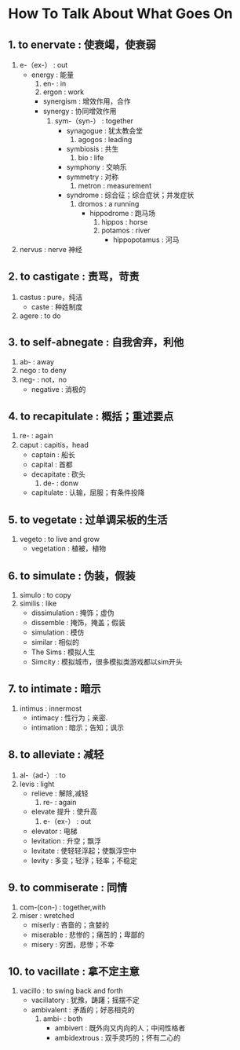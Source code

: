 # How To Talk About What Goes On

## 1. to enervate       :     使衰竭，使衰弱 

1. e-（ex-）										:	out
	- energy 									:	能量
	  1. en- 									:	in
	  2. ergon									:	work
		- synergism 							: 	增效作用，合作
		- synergy								: 	协同增效作用
			1. sym-（syn-） 						:	together
				- synagogue 					:	犹太教会堂
					1. agogos 					:	leading
				- symbiosis 					:	共生
					1. bio 						:	life
				- symphony 						:	交响乐	
				- symmetry 						:	对称
					1. metron 					:	measurement
				- syndrome 						:	综合征；综合症状；并发症状
					1. dromos 					:	a running
						- hippodrome 			:	跑马场
							1. hippos			:	horse
							2. potamos 			:	river
								- hippopotamus 	:	河马
2. nervus		:	nerve 神经
	
## 2. to castigate : 责骂，苛责
1. castus				:	pure，纯洁
	- caste				:	种姓制度
2. agere				: 	to do

## 3. to self-abnegate : 自我舍弃，利他
1. ab-			:		away
2. nego			:		to deny
3. neg-			:		not，no
	- negative 	:		消极的

## 4. to recapitulate   : 概括；重述要点

1. re-  				:	again
2. caput 				:	capitis，head
	- captain			:	船长
	- capital			:	首都
	- decapitate		: 	砍头
		1. de- 			:	donw
	- capitulate 		:	认输，屈服；有条件投降

## 5. to vegetate       :   过单调呆板的生活
1. vegeto 				:	to live and grow
	- vegetation 		:	植被，植物

## 6. to simulate : 伪装，假装
1. simulo				:	to copy
2. similis				:	like
	- dissimulation 	:	掩饰；虚伪
	- dissemble			:	掩饰，掩盖；假装
	- simulation		:	模仿
	- similar			:	相似的
	- The Sims			:	模拟人生
	- Simcity			:	模拟城市，很多模拟类游戏都以sim开头

## 7. to intimate : 暗示
1. intimus			: 		innermost
	- intimacy 		:	 	性行为；亲密.
	- intimation 	: 		暗示；告知；讽示

## 8. to alleviate      :       减轻
1. al-（ad-） 			:		to
2. levis 				:		light
	- relieve  			:		解除,减轻
		1. re- 			:		again
	- elevate 提升 		:		使升高
		1. e-（ex-）		:		out
	- elevator 			:		电梯
	- levitation 		: 		升空；飘浮
	- levitate 			: 		使轻轻浮起；使飘浮空中
	- levity  			: 		多变；轻浮；轻率；不稳定

## 9. to commiserate    :       同情

1. com-(con-) 			:	 	together,with
2. miser 				:		wretched
	- miserly 			:	 	吝啬的；贪婪的
	- miserable 		:	 	悲惨的；痛苦的；卑鄙的
	- misery  			:	 	穷困，悲惨；不幸
	
## 10. to vacillate     :       拿不定主意
1. vacillo 						:	 	to swing back and forth
	- vacillatory 				:	 	犹豫，踌躇；摇摆不定
	- ambivalent 				:	 	矛盾的；好恶相克的
		1. ambi-				: 		both
			- ambivert 			:		既外向又内向的人；中间性格者
			- ambidextrous 		:		双手灵巧的；怀有二心的
